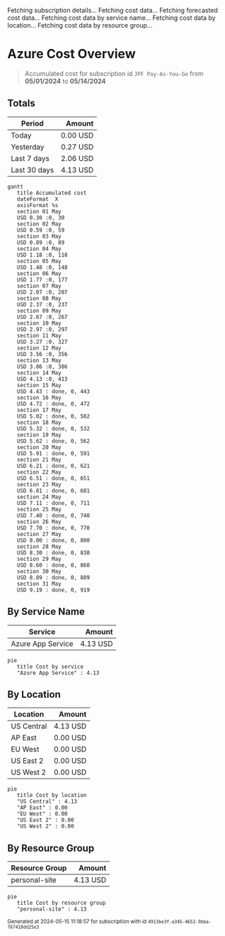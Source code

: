 Fetching subscription details...
Fetching cost data...
Fetching forecasted cost data...
Fetching cost data by service name...
Fetching cost data by location...
Fetching cost data by resource group...
# Azure Cost Overview

> Accumulated cost for subscription id `JPF Pay-As-You-Go` from **05/01/2024** to **05/14/2024**

## Totals

|Period|Amount|
|---|---:|
|Today|0.00 USD|
|Yesterday|0.27 USD|
|Last 7 days|2.06 USD|
|Last 30 days|4.13 USD|

```mermaid
gantt
   title Accumulated cost
   dateFormat  X
   axisFormat %s
   section 01 May
   USD 0.30 :0, 30
   section 02 May
   USD 0.59 :0, 59
   section 03 May
   USD 0.89 :0, 89
   section 04 May
   USD 1.18 :0, 118
   section 05 May
   USD 1.48 :0, 148
   section 06 May
   USD 1.77 :0, 177
   section 07 May
   USD 2.07 :0, 207
   section 08 May
   USD 2.37 :0, 237
   section 09 May
   USD 2.67 :0, 267
   section 10 May
   USD 2.97 :0, 297
   section 11 May
   USD 3.27 :0, 327
   section 12 May
   USD 3.56 :0, 356
   section 13 May
   USD 3.86 :0, 386
   section 14 May
   USD 4.13 :0, 413
   section 15 May
   USD 4.43 : done, 0, 443
   section 16 May
   USD 4.72 : done, 0, 472
   section 17 May
   USD 5.02 : done, 0, 502
   section 18 May
   USD 5.32 : done, 0, 532
   section 19 May
   USD 5.62 : done, 0, 562
   section 20 May
   USD 5.91 : done, 0, 591
   section 21 May
   USD 6.21 : done, 0, 621
   section 22 May
   USD 6.51 : done, 0, 651
   section 23 May
   USD 6.81 : done, 0, 681
   section 24 May
   USD 7.11 : done, 0, 711
   section 25 May
   USD 7.40 : done, 0, 740
   section 26 May
   USD 7.70 : done, 0, 770
   section 27 May
   USD 8.00 : done, 0, 800
   section 28 May
   USD 8.30 : done, 0, 830
   section 29 May
   USD 8.60 : done, 0, 860
   section 30 May
   USD 8.89 : done, 0, 889
   section 31 May
   USD 9.19 : done, 0, 919
```

## By Service Name

|Service|Amount|
|---|---:|
|Azure App Service|4.13 USD|

```mermaid
pie
   title Cost by service
   "Azure App Service" : 4.13
```

## By Location

|Location|Amount|
|---|---:|
|US Central|4.13 USD|
|AP East|0.00 USD|
|EU West|0.00 USD|
|US East 2|0.00 USD|
|US West 2|0.00 USD|

```mermaid
pie
   title Cost by location
   "US Central" : 4.13
   "AP East" : 0.00
   "EU West" : 0.00
   "US East 2" : 0.00
   "US West 2" : 0.00
```

## By Resource Group

|Resource Group|Amount|
|---|---:|
|personal-site|4.13 USD|

```mermaid
pie
   title Cost by resource group
   "personal-site" : 4.13
```

<sup>Generated at 2024-05-15 11:18:57 for subscription with id `4913be3f-a345-4652-9bba-767418dd25e3`</sup>
